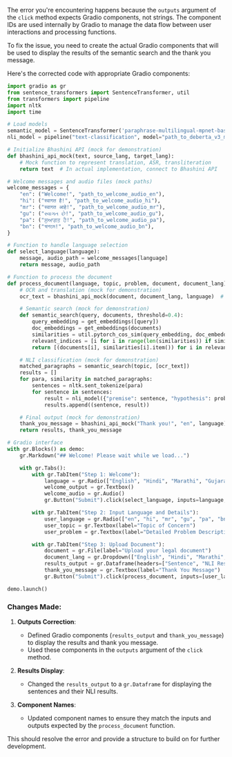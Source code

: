 The error you're encountering happens because the `outputs` argument of the `click` method expects Gradio components, not strings. The component IDs are used internally by Gradio to manage the data flow between user interactions and processing functions.

To fix the issue, you need to create the actual Gradio components that will be used to display the results of the semantic search and the thank you message.

Here's the corrected code with appropriate Gradio components:

```python
import gradio as gr
from sentence_transformers import SentenceTransformer, util
from transformers import pipeline
import nltk
import time

# Load models
semantic_model = SentenceTransformer('paraphrase-multilingual-mpnet-base-v2')
nli_model = pipeline("text-classification", model="path_to_deberta_v3_model")  # Update with your model path

# Initialize Bhashini API (mock for demonstration)
def bhashini_api_mock(text, source_lang, target_lang):
    # Mock function to represent translation, ASR, transliteration
    return text  # In actual implementation, connect to Bhashini API

# Welcome messages and audio files (mock paths)
welcome_messages = {
    "en": ("Welcome!", "path_to_welcome_audio_en"),
    "hi": ("स्वागत है!", "path_to_welcome_audio_hi"),
    "mr": ("स्वागत आहे!", "path_to_welcome_audio_mr"),
    "gu": ("સ્વાગત છે!", "path_to_welcome_audio_gu"),
    "pa": ("ਸੁਆਗਤ ਹੈ!", "path_to_welcome_audio_pa"),
    "bn": ("স্বাগতম!", "path_to_welcome_audio_bn"),
}

# Function to handle language selection
def select_language(language):
    message, audio_path = welcome_messages[language]
    return message, audio_path

# Function to process the document
def process_document(language, topic, problem, document, document_lang):
    # OCR and translation (mock for demonstration)
    ocr_text = bhashini_api_mock(document, document_lang, language)  # Perform OCR and translate to user's language

    # Semantic search (mock for demonstration)
    def semantic_search(query, documents, threshold=0.4):
        query_embedding = get_embeddings([query])
        doc_embeddings = get_embeddings(documents)
        similarities = util.pytorch_cos_sim(query_embedding, doc_embeddings)[0]
        relevant_indices = [i for i in range(len(similarities)) if similarities[i] >= threshold]
        return [(documents[i], similarities[i].item()) for i in relevant_indices]

    # NLI classification (mock for demonstration)
    matched_paragraphs = semantic_search(topic, [ocr_text])
    results = []
    for para, similarity in matched_paragraphs:
        sentences = nltk.sent_tokenize(para)
        for sentence in sentences:
            result = nli_model({"premise": sentence, "hypothesis": problem})
            results.append((sentence, result))

    # Final output (mock for demonstration)
    thank_you_message = bhashini_api_mock("Thank you!", "en", language)
    return results, thank_you_message

# Gradio interface
with gr.Blocks() as demo:
    gr.Markdown("## Welcome! Please wait while we load...")

    with gr.Tabs():
        with gr.TabItem("Step 1: Welcome"):
            language = gr.Radio(["English", "Hindi", "Marathi", "Gujarati", "Punjabi", "Bengali"], label="Select your language")
            welcome_output = gr.Textbox()
            welcome_audio = gr.Audio()
            gr.Button("Submit").click(select_language, inputs=language, outputs=[welcome_output, welcome_audio])

        with gr.TabItem("Step 2: Input Language and Details"):
            user_language = gr.Radio(["en", "hi", "mr", "gu", "pa", "bn"], label="Preferred Language")
            user_topic = gr.Textbox(label="Topic of Concern")
            user_problem = gr.Textbox(label="Detailed Problem Description")

        with gr.TabItem("Step 3: Upload Document"):
            document = gr.File(label="Upload your legal document")
            document_lang = gr.Dropdown(["English", "Hindi", "Marathi", "Gujarati", "Punjabi", "Bengali"], label="Document Language")
            results_output = gr.Dataframe(headers=["Sentence", "NLI Result"])  # To display results of semantic search
            thank_you_message = gr.Textbox(label="Thank You Message")
            gr.Button("Submit").click(process_document, inputs=[user_language, user_topic, user_problem, document, document_lang], outputs=[results_output, thank_you_message])

demo.launch()
```

### Changes Made:

1. **Outputs Correction**:

   - Defined Gradio components (`results_output` and `thank_you_message`) to display the results and thank you message.
   - Used these components in the `outputs` argument of the `click` method.

2. **Results Display**:

   - Changed the `results_output` to a `gr.Dataframe` for displaying the sentences and their NLI results.

3. **Component Names**:
   - Updated component names to ensure they match the inputs and outputs expected by the `process_document` function.

This should resolve the error and provide a structure to build on for further development.
